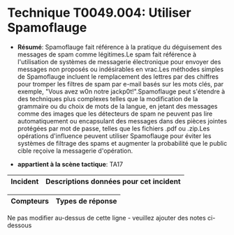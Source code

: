 # Technique T0049.004: Utiliser Spamoflauge

* **Résumé**: Spamoflauge fait référence à la pratique du déguisement des messages de spam comme légitimes.Le spam fait référence à l'utilisation de systèmes de messagerie électronique pour envoyer des messages non proposés ou indésirables en vrac.Les méthodes simples de Spamoflauge incluent le remplacement des lettres par des chiffres pour tromper les filtres de spam par e-mail basés sur les mots clés, par exemple, "Vous avez w0n notre jackp0t!".Spamoflauge peut s'étendre à des techniques plus complexes telles que la modification de la grammaire ou du choix de mots de la langue, en jetant des messages comme des images que les détecteurs de spam ne peuvent pas lire automatiquement ou encapsulant des messages dans des pièces jointes protégées par mot de passe, telles que les fichiers .pdf ou .zip.Les opérations d'influence peuvent utiliser Spamoflauge pour éviter les systèmes de filtrage des spams et augmenter la probabilité que le public cible reçoive la messagerie d'opération.

* **appartient à la scène tactique**: TA17


|Incident |Descriptions données pour cet incident |
|-------- |-------------------- |



|Compteurs |Types de réponse |
|-------- |-------------- |


Ne pas modifier au-dessus de cette ligne - veuillez ajouter des notes ci-dessous